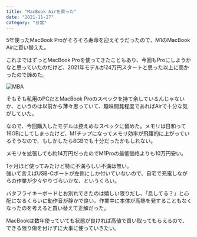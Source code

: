```yaml
---
title: "MacBook Airを買った"
date: "2021-11-27"
category: "日常"
---
```


5年使ったMacBook Proがそろそろ寿命を迎えそうだったので、M1のMacBook Airに買い替えた。

これまではずっとMacBook Proを使ってきたこともあり、今回もProにしようかなと思っていたのだけど、2021年モデルが24万円スタートと思った以上に高かったので諦めた。

![MBA](/images/1_fig1.jpeg)

そもそも私用のPCだとMacBook Proのスペックを持て余しているんじゃないか、というのは以前から薄々思っていて、趣味開発程度であればAirで十分な気がしていた。

なので、今回購入したモデルは控えめなスペックに留めた。メモリは日和って16GBにしてしまったけど、M1チップになってメモリ効率が飛躍的に上がっているそうなので、もしかしたら8GBでも十分だったかもしれない。

メモリを拡張しても約14万円だったのでM1Proの最低価格よりも10万円安い。

1ヶ月ほど使ってみたけど特に不満らしい不満は無い。  
強いて言えばUSB-Cポートが左側にしか付いていないので、自宅で充電しながらの作業が少々やりづらいかな、というくらい。

バタフライキーボードとお別れできたのは嬉しい限りだし、「息してる？」と心配になるくらいに動作音が静かで良い。作業中に本体が高熱を発することもなくなったのを考えると買い替えて正解だった。

MacBookは数年使っていても状態が良ければ高値で買い取ってもらえるので、できる限り傷を付けずに大事に使っていきたい。
